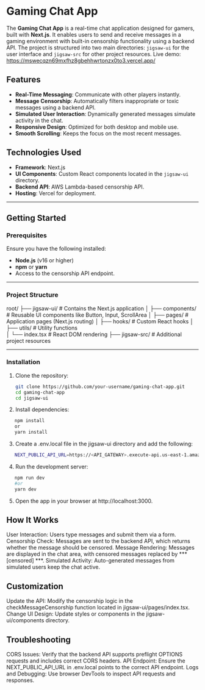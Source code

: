 # Gaming Chat App

The **Gaming Chat App** is a real-time chat application designed for gamers, built with **Next.js**. It enables users to send and receive messages in a gaming environment with built-in censorship functionality using a backend API. The project is structured into two main directories: `jigsaw-ui` for the user interface and `jigsaw-src` for other project resources.
Live demo: https://mswecqzn69mxfhz8gbehhwrtonzx0to3.vercel.app/

## Features

- **Real-Time Messaging**: Communicate with other players instantly.
- **Message Censorship**: Automatically filters inappropriate or toxic messages using a backend API.
- **Simulated User Interaction**: Dynamically generated messages simulate activity in the chat.
- **Responsive Design**: Optimized for both desktop and mobile use.
- **Smooth Scrolling**: Keeps the focus on the most recent messages.

## Technologies Used

- **Framework**: Next.js
- **UI Components**: Custom React components located in the `jigsaw-ui` directory.
- **Backend API**: AWS Lambda-based censorship API.
- **Hosting**: Vercel for deployment.

---

## Getting Started

### Prerequisites

Ensure you have the following installed:

- **Node.js** (v16 or higher)
- **npm** or **yarn**
- Access to the censorship API endpoint.

---

### Project Structure

root/ 
├── jigsaw-ui/ # Contains the Next.js application 
│ ├── components/ # Reusable UI components like Button, Input, ScrollArea 
│ ├── pages/ # Application pages (Next.js routing) 
│ ├── hooks/ # Custom React hooks 
│ ├── utils/ # Utility functions  
│ └── index.tsx # React DOM rendering 
├── jigsaw-src/ # Additional project resources


---

### Installation

1. Clone the repository:
   ```bash
   git clone https://github.com/your-username/gaming-chat-app.git
   cd gaming-chat-app
   cd jigsaw-ui

2. Install dependencies:
```bash
   npm install
   or
   yarn install
```
3. Create a .env.local file in the jigsaw-ui directory and add the following:
```bash
   NEXT_PUBLIC_API_URL=https://<API_GATEWAY>.execute-api.us-east-1.amazonaws
```
4. Run the development server:
```bash
   npm run dev
   #or
   yarn dev
```
5. Open the app in your browser at http://localhost:3000.

## How It Works
User Interaction: Users type messages and submit them via a form.
Censorship Check: Messages are sent to the backend API, which returns whether the message should be censored.
Message Rendering: Messages are displayed in the chat area, with censored messages replaced by *** [censored] ***.
Simulated Activity: Auto-generated messages from simulated users keep the chat active.

## Customization
Update the API: Modify the censorship logic in the checkMessageCensorship function located in jigsaw-ui/pages/index.tsx.
Change UI Design: Update styles or components in the jigsaw-ui/components directory.

## Troubleshooting
CORS Issues: Verify that the backend API supports preflight OPTIONS requests and includes correct CORS headers.
API Endpoint: Ensure the NEXT_PUBLIC_API_URL in .env.local points to the correct API endpoint.
Logs and Debugging: Use browser DevTools to inspect API requests and responses.


